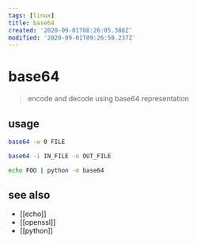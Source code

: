 ```yaml
---
tags: [linux]
title: base64
created: '2020-09-01T08:26:05.388Z'
modified: '2020-09-01T09:26:50.237Z'
---
```


# base64

> encode and decode using base64 representation

## usage
```sh
base64 -w 0 FILE

base64 -i IN_FILE -o OUT_FILE

echo FOO | python -m base64
```

## see also
- [[echo]]
- [[openssl]]
- [[python]]
